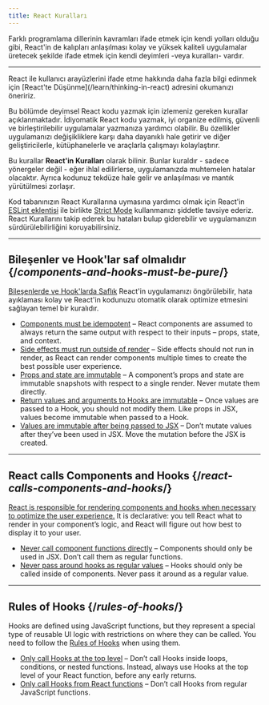 ```yaml
---
title: React Kuralları
---
```


<Intro>
Farklı programlama dillerinin kavramları ifade etmek için kendi yolları olduğu gibi, React'in de kalıpları anlaşılması kolay ve yüksek kaliteli uygulamalar üretecek şekilde ifade etmek için kendi deyimleri -veya kuralları- vardır.
</Intro>

<InlineToc />

---

<Note>
React ile kullanıcı arayüzlerini ifade etme hakkında daha fazla bilgi edinmek için [React'te Düşünme](/learn/thinking-in-react) adresini okumanızı öneririz.
</Note>

Bu bölümde deyimsel React kodu yazmak için izlemeniz gereken kurallar açıklanmaktadır. İdiyomatik React kodu yazmak, iyi organize edilmiş, güvenli ve birleştirilebilir uygulamalar yazmanıza yardımcı olabilir. Bu özellikler uygulamanızı değişikliklere karşı daha dayanıklı hale getirir ve diğer geliştiricilerle, kütüphanelerle ve araçlarla çalışmayı kolaylaştırır.

Bu kurallar **React'in Kuralları** olarak bilinir. Bunlar kuraldır - sadece yönergeler değil - eğer ihlal edilirlerse, uygulamanızda muhtemelen hatalar olacaktır. Ayrıca kodunuz tekdüze hale gelir ve anlaşılması ve mantık yürütülmesi zorlaşır.

Kod tabanınızın React Kurallarına uymasına yardımcı olmak için React'in [ESLint eklentisi](https://www.npmjs.com/package/eslint-plugin-react-hooks) ile birlikte [Strict Mode](/reference/react/StrictMode) kullanmanızı şiddetle tavsiye ederiz. React Kurallarını takip ederek bu hataları bulup giderebilir ve uygulamanızın sürdürülebilirliğini koruyabilirsiniz.

---

## Bileşenler ve Hook'lar saf olmalıdır {/*components-and-hooks-must-be-pure*/}

[Bileşenlerde ve Hook'larda Saflık](/reference/rules/components-and-hooks-must-be-pure) React'in uygulamanızı öngörülebilir, hata ayıklaması kolay ve React'in kodunuzu otomatik olarak optimize etmesini sağlayan temel bir kuralıdır.

* [Components must be idempotent](/reference/rules/components-and-hooks-must-be-pure#components-and-hooks-must-be-idempotent) – React components are assumed to always return the same output with respect to their inputs – props, state, and context.
* [Side effects must run outside of render](/reference/rules/components-and-hooks-must-be-pure#side-effects-must-run-outside-of-render) – Side effects should not run in render, as React can render components multiple times to create the best possible user experience.
* [Props and state are immutable](/reference/rules/components-and-hooks-must-be-pure#props-and-state-are-immutable) – A component’s props and state are immutable snapshots with respect to a single render. Never mutate them directly.
* [Return values and arguments to Hooks are immutable](/reference/rules/components-and-hooks-must-be-pure#return-values-and-arguments-to-hooks-are-immutable) – Once values are passed to a Hook, you should not modify them. Like props in JSX, values become immutable when passed to a Hook.
* [Values are immutable after being passed to JSX](/reference/rules/components-and-hooks-must-be-pure#values-are-immutable-after-being-passed-to-jsx) – Don’t mutate values after they’ve been used in JSX. Move the mutation before the JSX is created.

---

## React calls Components and Hooks {/*react-calls-components-and-hooks*/}

[React is responsible for rendering components and hooks when necessary to optimize the user experience.](/reference/rules/react-calls-components-and-hooks) It is declarative: you tell React what to render in your component’s logic, and React will figure out how best to display it to your user.

* [Never call component functions directly](/reference/rules/react-calls-components-and-hooks#never-call-component-functions-directly) – Components should only be used in JSX. Don’t call them as regular functions.
* [Never pass around hooks as regular values](/reference/rules/react-calls-components-and-hooks#never-pass-around-hooks-as-regular-values) – Hooks should only be called inside of components. Never pass it around as a regular value.

---

## Rules of Hooks {/*rules-of-hooks*/}

Hooks are defined using JavaScript functions, but they represent a special type of reusable UI logic with restrictions on where they can be called. You need to follow the [Rules of Hooks](/reference/rules/rules-of-hooks) when using them.

* [Only call Hooks at the top level](/reference/rules/rules-of-hooks#only-call-hooks-at-the-top-level) – Don’t call Hooks inside loops, conditions, or nested functions. Instead, always use Hooks at the top level of your React function, before any early returns.
* [Only call Hooks from React functions](/reference/rules/rules-of-hooks#only-call-hooks-from-react-functions) – Don’t call Hooks from regular JavaScript functions.

